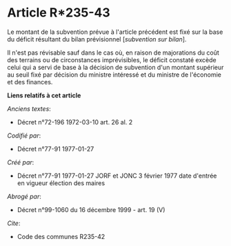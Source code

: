 # Article R*235-43

Le montant de la subvention prévue à l'article précédent est fixé sur la base du déficit résultant du bilan prévisionnel
[*subvention sur bilan*]. 

Il n'est pas révisable sauf dans le cas où, en raison de majorations du coût des terrains ou de circonstances imprévisibles,
le déficit constaté excède celui qui a servi de base à la décision de subvention d'un montant supérieur au seuil fixé par
décision du ministre intéressé et du ministre de l'économie et des finances.

**Liens relatifs à cet article**

_Anciens textes_:

  - Décret n°72-196 1972-03-10 art. 26 al. 2

_Codifié par_:

  - Décret n°77-91 1977-01-27

_Créé par_:

  - Décret n°77-91 1977-01-27 JORF et JONC 3 février 1977 date d'entrée en vigueur élection des maires

_Abrogé par_:

  - Décret n°99-1060 du 16 décembre 1999 - art. 19 (V)

_Cite_:

  - Code des communes R235-42
